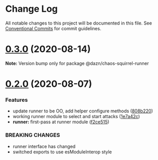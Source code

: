 # Change Log

All notable changes to this project will be documented in this file.
See [Conventional Commits](https://conventionalcommits.org) for commit guidelines.

# [0.3.0](https://github.com/getndazn/chaos-squirrel/compare/v0.2.0...v0.3.0) (2020-08-14)

**Note:** Version bump only for package @dazn/chaos-squirrel-runner





# [0.2.0](https://github.com/getndazn/chaos-squirrel/compare/v0.1.0...v0.2.0) (2020-08-07)


### Features

* update runner to be OO, add helper configure methods ([808b220](https://github.com/getndazn/chaos-squirrel/commit/808b220d5945a1fc90d019b21be04e226b92ea27))
* working runner module to select and start attacks ([1e7a42c](https://github.com/getndazn/chaos-squirrel/commit/1e7a42caa1e0cfc9b43bdc6d207b0c32ab7c319f))
* **runner:** first-pass at runner module ([f2ce515](https://github.com/getndazn/chaos-squirrel/commit/f2ce51508fddebfb8cbd584b48c4991e05c56a93))


### BREAKING CHANGES

* runner interface has changed
* switched exports to use esModuleInterop style
